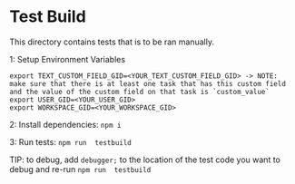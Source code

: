 # Test Build

This directory contains tests that is to be ran manually. 

1: Setup Environment Variables

```
export TEXT_CUSTOM_FIELD_GID=<YOUR_TEXT_CUSTOM_FIELD_GID> -> NOTE: make sure that there is at least one task that has this custom field and the value of the custom field on that task is `custom_value`
export USER_GID=<YOUR_USER_GID>
export WORKSPACE_GID=<YOUR_WORKSPACE_GID>
```

2: Install dependencies: `npm i`

3: Run tests: `npm run  testbuild`

TIP: to debug, add `debugger;` to the location of the test code you want to debug and re-run `npm run  testbuild`